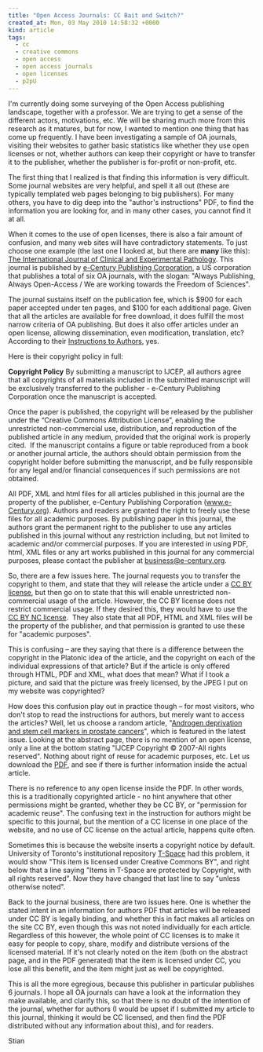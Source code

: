 ```yaml
---
title: "Open Access Journals: CC Bait and Switch?"
created_at: Mon, 03 May 2010 14:58:32 +0000
kind: article
tags:
  - cc
  - creative commons
  - open access
  - open access journals
  - open licenses
  - p2pU
---
```


I'm currently doing some surveying of the Open Access publishing
landscape, together with a professor. We are trying to get a sense of
the different actors, motivations, etc. We will be sharing much more
from this research as it matures, but for now, I wanted to mention one
thing that has come up frequently. I have been investigating a sample of
OA journals, visiting their websites to gather basic statistics like
whether they use open licenses or not, whether authors can keep their
copyright or have to transfer it to the publisher, whether the publisher
is for-profit or non-profit, etc.

The first thing that I realized is that finding this information is very
difficult. Some journal websites are very helpful, and spell it all out
(these are typically templated web pages belonging to big publishers).
For many others, you have to dig deep into the "author's instructions"
PDF, to find the information you are looking for, and in many other
cases, you cannot find it at all.

When it comes to the use of open licenses, there is also a fair amount
of confusion, and many web sites will have contradictory statements. To
just choose one example (the last one I looked at, but there are
**many** like this): [The International Journal of Clinical and
Experimental Pathology](http://www.ijcep.com/). This journal is
published by [e-Century Publishing Corporation](http://e-century.org/),
a US corporation that publishes a total of six OA journals, with the
slogan: "Always Publishing, Always Open-Access / We are working towards
the Freedom of Sciences".

The journal sustains itself on the publication fee, which is \$900 for
each paper accepted under ten pages, and \$100 for each additional page.
Given that all the articles are available for free download, it does
fulfill the most narrow criteria of OA publishing. But does it also
offer articles under an open license, allowing dissemination, even
modification, translation, etc? According to their [Instructions to
Authors](http://www.ijcep.com/instructions.html), yes.

Here is their copyright policy in full:

**Copyright Policy** By submitting a manuscript to IJCEP, all authors
agree that all copyrights of all materials included in the submitted
manuscript will be exclusively transferred to the publisher - e-Century
Publishing Corporation once the manuscript is accepted.

Once the paper is published, the copyright will be released by the
publisher under the “Creative Commons Attribution License”, enabling the
unrestricted non-commercial use, distribution, and reproduction of the
published article in any medium, provided that the original work is
properly cited.  If the manuscript contains a figure or table reproduced
from a book or another journal article, the authors should obtain
permission from the copyright holder before submitting the manuscript,
and be fully responsible for any legal and/or financial consequences if
such permissions are not obtained.

All PDF, XML and html files for all articles published in this journal
are the property of the publisher, e-Century Publishing Corporation
(www.e-Century.org). Authors and readers are granted the right to freely
use these files for all academic purposes. By publishing paper in this
journal, the authors grant the permanent right to the publisher to use
any articles published in this journal without any restriction
including, but not limited to academic and/or commercial purposes. If
you are interested in using PDF, html, XML files or any art works
published in this journal for any commercial purposes, please contact
the publisher at business@e-century.org.

So, there are a few issues here. The journal requests you to transfer
the copyright to them, and state that they will release the article
under a [CC BY license](http://creativecommons.org/licenses/by/3.0/),
but then go on to state that this will enable unrestricted
non-commercial usage of the article. However, the CC BY license does not
restrict commercial usage. If they desired this, they would have to use
the [CC BY NC license](http://creativecommons.org/licenses/by-nc/3.0/). 
They also state that all PDF, HTML and XML files will be the property of
the publisher, and that permission is granted to use these for "academic
purposes".

This is confusing – are they saying that there is a difference between
the copyright in the Platonic idea of the article, and the copyright on
each of the individual expressions of that article? But if the article
is only offered through HTML, PDF and XML, what does that mean? What if
I took a picture, and said that the picture was freely licensed, by the
JPEG I put on my website was copyrighted?

How does this confusion play out in practice though – for most visitors,
who don't stop to read the instructions for authors, but merely want to
access the articles? Well, let us choose a random article, "[Androgen
deprivation and stem cell markers in prostate
cancers](http://www.ijcep.com/910004A.html)", which is featured in the
latest issue. Looking at the abstract page, there is no mention of an
open license, only a line at the bottom stating "IJCEP Copyright ©
2007-All rights reserved". Nothing about right of reuse for academic
purposes, etc. Let us download the
[PDF](http://www.ijcep.com/files/IJCEP910004.pdf), and see if there is
further information inside the actual article.

There is no reference to any open license inside the PDF. In other
words, this is a traditionally copyrighted article - no hint anywhere
that other permissions might be granted, whether they be CC BY, or
"permission for academic reuse". The confusing text in the instruction
for authors might be specific to this journal, but the mention of a CC
license in one place of the website, and no use of CC license on the
actual article, happens quite often.

Sometimes this is because the website inserts a copyright notice by
default. University of Toronto's institutional repository
[T-Space](https://tspace.library.utoronto.ca/) had this problem, it
would show "This item is licensed under Creative Commons BY", and right
below that a line saying "Items in T-Space are protected by Copyright,
with all rights reserved". Now they have changed that last line to say
"unless otherwise noted".

Back to the journal business, there are two issues here. One is whether
the stated intent in an information for authors PDF that articles will
be released under CC BY is legally binding, and whether this in fact
makes all articles on the site CC BY, even though this was not noted
individually for each article. Regardless of this however, the whole
point of CC licenses is to make it easy for people to copy, share,
modify and distribute versions of the licensed material. If it's not
clearly noted on the item (both on the abstract page, and in the PDF
generated) that the item is licensed under CC, you lose all this
benefit, and the item might just as well be copyrighted.

This is all the more egregious, because this publisher in particular
publishes 6 journals. I hope all OA journals can have a look at the
information they make available, and clarify this, so that there is no
doubt of the intention of the journal, whether for authors (I would be
upset if I submitted my article to this journal, thinking it would be CC
licensed, and then find the PDF distributed without any information
about this), and for readers.

Stian
